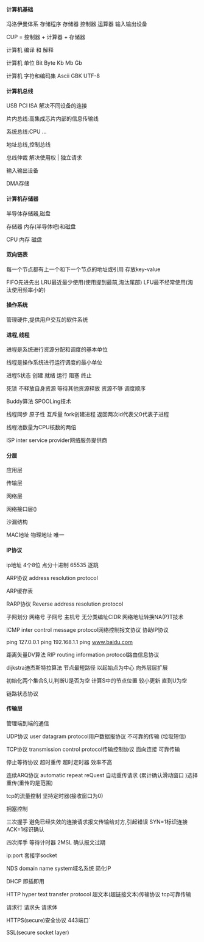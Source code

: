 #### 计算机基础

冯洛伊曼体系 存储程序 存储器 控制器 运算器 输入输出设备 

CUP = 控制器 + 计算器 + 存储器 

计算机 编译 和 解释 

计算机 单位 Bit Byte Kb Mb Gb

计算机 字符和编码集 Ascii GBK  UTF-8

#### 计算机总线

USB PCI ISA 解决不同设备的连接

片内总线:高集成芯片内部的信息传输线

系统总线:CPU ...

地址总线,控制总线

总线仲裁 解决使用权 | 独立请求

输入输出设备 

DMA存储

#### 计算机存储器

半导体存储器,磁盘

存储器 内存(半导体吧)和磁盘

CPU  内存 磁盘

#### 双向链表

每一个节点都有上一个和下一个节点的地址或引用 存放key-value 

FIFO先进先出 LRU最近最少使用(使用提到最前,淘汰尾部) LFU最不经常使用(淘汰使用频率小的)

#### 操作系统

管理硬件,提供用户交互的软件系统

#### 进程,线程

进程是系统进行资源分配和调度的基本单位

线程是操作系统进行运行调度的最小单位

进程5状态 创建 就绪 运行 阻塞 终止

死锁 不释放自身资源 等待其他资源释放 资源不够 调度顺序

Buddy算法	SPOOLing技术 

线程同步 原子性 互斥量 fork创建进程 返回两次id代表父0代表子进程

线程池数量为CPU核数的两倍

ISP inter service provider网络服务提供商

#### 分层

应用层

传输层

网络层

网络接口层()

沙漏结构

MAC地址 物理地址 唯一

#### IP协议



ip地址 4个8位 点分十进制 65535 逐跳 

ARP协议 address resolution protocol  

ARP缓存表

RARP协议 Reverse address resolution protocol  

子网划分 网络号 子网号 主机号  无分类编址CIDR 网络地址转换NA(P)T技术

ICMP inter control message protocol网络控制报文协议  协助IP协议

ping 127.0.0.1 ping 192.168.1.1 ping www.baidu.com	



距离矢量DV算法 RIP routing information protocol路由信息协议 

dijkstra迪杰斯特拉算法 节点最短路径 以起始点为中心 向外层层扩展 

初始化两个集合S,U,判断U是否为空 计算S中的节点位置 较小更新 直到U为空

链路状态协议  

#### 传输层

管理端到端的通信

UDP协议 user datagram protocol用户数据报协议 不可靠的传输 (垃圾短信)

TCP协议 transmission control protocol传输控制协议 面向连接 可靠传输 

停止等待协议 超时重传 超时定时器 效率不高

连续ARQ协议 automatic repeat reQuest 自动重传请求 (累计确认滑动窗口 )选择重传(重传的是范围)

tcp的流量控制 坚持定时器(接收窗口为0)

拥塞控制

三次握手 避免已经失效的连接请求报文传输给对方,引起错误 SYN=1标识连接 ACK=1标识确认

四次挥手 等待计时器 2MSL 确认报文过期

ip:port 套接字socket

NDS domain name system域名系统 简化IP

DHCP 即插即用

HTTP hyper text  transfer protocol 超文本(超链接文本)传输协议 tcp可靠传输

请求行 请求头 请求体

HTTPS(secure)安全协议 443端口`

SSL(secure socket layer)